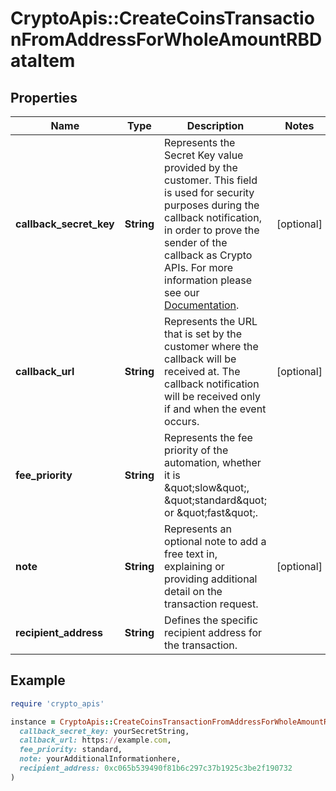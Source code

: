 # CryptoApis::CreateCoinsTransactionFromAddressForWholeAmountRBDataItem

## Properties

| Name | Type | Description | Notes |
| ---- | ---- | ----------- | ----- |
| **callback_secret_key** | **String** | Represents the Secret Key value provided by the customer. This field is used for security purposes during the callback notification, in order to prove the sender of the callback as Crypto APIs. For more information please see our [Documentation](https://developers.cryptoapis.io/technical-documentation/general-information/callbacks#callback-security). | [optional] |
| **callback_url** | **String** | Represents the URL that is set by the customer where the callback will be received at. The callback notification will be received only if and when the event occurs. | [optional] |
| **fee_priority** | **String** | Represents the fee priority of the automation, whether it is \&quot;slow\&quot;, \&quot;standard\&quot; or \&quot;fast\&quot;. |  |
| **note** | **String** | Represents an optional note to add a free text in, explaining or providing additional detail on the transaction request. | [optional] |
| **recipient_address** | **String** | Defines the specific recipient address for the transaction. |  |

## Example

```ruby
require 'crypto_apis'

instance = CryptoApis::CreateCoinsTransactionFromAddressForWholeAmountRBDataItem.new(
  callback_secret_key: yourSecretString,
  callback_url: https://example.com,
  fee_priority: standard,
  note: yourAdditionalInformationhere,
  recipient_address: 0xc065b539490f81b6c297c37b1925c3be2f190732
)
```


